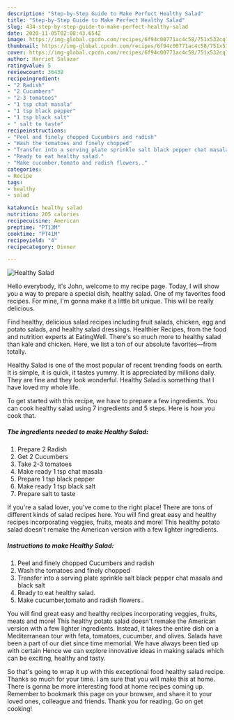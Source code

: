 ```yaml
---
description: "Step-by-Step Guide to Make Perfect Healthy Salad"
title: "Step-by-Step Guide to Make Perfect Healthy Salad"
slug: 434-step-by-step-guide-to-make-perfect-healthy-salad
date: 2020-11-05T02:08:43.654Z
image: https://img-global.cpcdn.com/recipes/6f94c00771ac4c58/751x532cq70/healthy-salad-recipe-main-photo.jpg
thumbnail: https://img-global.cpcdn.com/recipes/6f94c00771ac4c58/751x532cq70/healthy-salad-recipe-main-photo.jpg
cover: https://img-global.cpcdn.com/recipes/6f94c00771ac4c58/751x532cq70/healthy-salad-recipe-main-photo.jpg
author: Harriet Salazar
ratingvalue: 5
reviewcount: 36438
recipeingredient:
- "2 Radish"
- "2 Cucumbers"
- "2-3 tomatoes"
- "1 tsp chat masala"
- "1 tsp black pepper"
- "1 tsp black salt"
- " salt to taste"
recipeinstructions:
- "Peel and finely chopped Cucumbers and radish"
- "Wash the tomatoes and finely chopped"
- "Transfer into a serving plate sprinkle salt black pepper chat masala and black salt"
- "Ready to eat healthy salad."
- "Make cucumber,tomato and radish flowers.."
categories:
- Recipe
tags:
- healthy
- salad

katakunci: healthy salad 
nutrition: 205 calories
recipecuisine: American
preptime: "PT13M"
cooktime: "PT41M"
recipeyield: "4"
recipecategory: Dinner

---
```



![Healthy Salad](https://img-global.cpcdn.com/recipes/6f94c00771ac4c58/751x532cq70/healthy-salad-recipe-main-photo.jpg)

Hello everybody, it's John, welcome to my recipe page. Today, I will show you a way to prepare a special dish, healthy salad. One of my favorites food recipes. For mine, I'm gonna make it a little bit unique. This will be really delicious.

Find healthy, delicious salad recipes including fruit salads, chicken, egg and potato salads, and healthy salad dressings. Healthier Recipes, from the food and nutrition experts at EatingWell. There&#39;s so much more to healthy salad than kale and chicken. Here, we list a ton of our absolute favorites—from totally.

Healthy Salad is one of the most popular of recent trending foods on earth. It is simple, it is quick, it tastes yummy. It is appreciated by millions daily. They are fine and they look wonderful. Healthy Salad is something that I have loved my whole life.


To get started with this recipe, we have to prepare a few ingredients. You can cook healthy salad using 7 ingredients and 5 steps. Here is how you cook that.

<!--inarticleads1-->

##### The ingredients needed to make Healthy Salad:

1. Prepare 2 Radish
1. Get 2 Cucumbers
1. Take 2-3 tomatoes
1. Make ready 1 tsp chat masala
1. Prepare 1 tsp black pepper
1. Make ready 1 tsp black salt
1. Prepare  salt to taste


If you&#39;re a salad lover, you&#39;ve come to the right place! There are tons of different kinds of salad recipes here. You will find great easy and healthy recipes incorporating veggies, fruits, meats and more! This healthy potato salad doesn&#39;t remake the American version with a few lighter ingredients. 

<!--inarticleads2-->

##### Instructions to make Healthy Salad:

1. Peel and finely chopped Cucumbers and radish
1. Wash the tomatoes and finely chopped
1. Transfer into a serving plate sprinkle salt black pepper chat masala and black salt
1. Ready to eat healthy salad.
1. Make cucumber,tomato and radish flowers..


You will find great easy and healthy recipes incorporating veggies, fruits, meats and more! This healthy potato salad doesn&#39;t remake the American version with a few lighter ingredients. Instead, it takes the entire dish on a Mediterranean tour with feta, tomatoes, cucumber, and olives. Salads have been a part of our diet since time memorial. We have always been tied up with certain Hence we can explore innovative ideas in making salads which can be exciting, healthy and tasty. 

So that's going to wrap it up with this exceptional food healthy salad recipe. Thanks so much for your time. I am sure that you will make this at home. There is gonna be more interesting food at home recipes coming up. Remember to bookmark this page on your browser, and share it to your loved ones, colleague and friends. Thank you for reading. Go on get cooking!
